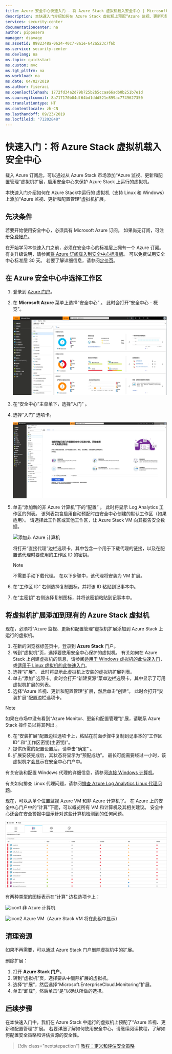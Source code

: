 ```yaml
---
title: Azure 安全中心快速入门 - 将 Azure Stack 虚拟机载入安全中心 | Microsoft Docs
description: 本快速入门介绍如何在 Azure Stack 虚拟机上预配“Azure 监视、更新和配置管理”虚拟机扩展。
services: security-center
documentationcenter: na
author: pipposera
manager: dsavage
ms.assetid: 8982348a-0624-40c7-8a1e-642a523c7f6b
ms.service: security-center
ms.devlang: na
ms.topic: quickstart
ms.custom: mvc
ms.tgt_pltfrm: na
ms.workload: na
ms.date: 04/02/2019
ms.author: fiseraci
ms.openlocfilehash: 1772fd34a2d79b725b2b5ccaa66adb0b251b7e1d
ms.sourcegitcommit: 8a717170b04df64bd1ddd521e899ac7749627350
ms.translationtype: HT
ms.contentlocale: zh-CN
ms.lasthandoff: 09/23/2019
ms.locfileid: "71202848"
---
```

# <a name="quickstart--onboard-your-azure-stack-virtual-machines-to-security-center"></a>快速入门：将 Azure Stack 虚拟机载入安全中心
载入 Azure 订阅后，可以通过从 Azure Stack 市场添加“Azure 监视、更新和配置管理”虚拟机扩展，启用安全中心来保护 Azure Stack 上运行的虚拟机。 

本快速入门介绍如何在 Azure Stack中运行的 虚拟机（支持 Linux 和 Windows）上添加“Azure 监视、更新和配置管理”虚拟机扩展。 

## <a name="prerequisites"></a>先决条件
若要开始使用安全中心，必须具有 Microsoft Azure 订阅。 如果尚无订阅，可注册[免费帐户](https://azure.microsoft.com/pricing/free-trial/)。

在开始学习本快速入门之前，必须在安全中心的标准层上拥有一个 Azure 订阅。 有关升级说明，请参阅[将 Azure 订阅载入到安全中心标准版](security-center-get-started.md)。 可以免费试用安全中心标准层 30 天。 若要了解详细信息，请参阅[定价页](https://azure.microsoft.com/pricing/details/security-center/)。

## <a name="select-your-workspace-in-azure-security-center"></a>在 Azure 安全中心中选择工作区

1. 登录到 [Azure 门户](https://azure.microsoft.com/features/azure-portal/)。
2. 在 **Microsoft Azure** 菜单上选择“安全中心”  。 此时会打开“安全中心 - 概览”。  

   ![安全中心概述][2]

3. 在“安全中心”主菜单下，选择“入门”  。
4. 选择“入门”  选项卡。

   ![入门][3]

5. 单击“添加新的非 Azure 计算机”下的“配置”   。 此时将显示 Log Analytics 工作区的列表。 该列表包含启用自动预配时由安全中心创建的默认工作区（如果适用）。 请选择此工作区或其他工作区，让 Azure Stack VM 向其报告安全数据。

    ![添加非 Azure 计算机](./media/quick-onboard-windows-computer/non-azure.png)

   将打开“直接代理”边栏选项卡，其中包含一个用于下载代理的链接，以及在配置该代理时要使用的工作区 ID 的密钥。 

   >[!NOTE]
   > 不需要手动下载代理。 在以下步骤中，该代理将安装为 VM 扩展。

6. 在“工作区 ID”  右侧选择复制图标，并将该 ID 粘贴到记事本中。

7. 在“主密钥”  右侧选择复制图标，并将该密钥粘贴到记事本中。

## <a name="add-the-virtual-machine-extension-to-your-existing-azure-stack-virtual-machines"></a>将虚拟机扩展添加到现有的 Azure Stack 虚拟机
现在，必须将“Azure 监视、更新和配置管理”虚拟机扩展添加到 Azure Stack 上运行的虚拟机。 

1. 在新的浏览器标签页中，登录到 **Azure Stack** 门户。
2. 转到“虚拟机”页，选择要使用安全中心保护的虚拟机。  有关如何在 Azure Stack 上创建虚拟机的信息，请参阅[适用于 Windows 虚拟机的此快速入门](https://docs.microsoft.com/azure/azure-stack/user/azure-stack-quick-windows-portal)，或[适用于 Linux 虚拟机的此快速入门](https://docs.microsoft.com/azure/azure-stack/user/azure-stack-quick-linux-portal)。
3. 选择“扩展”。  此时将显示此虚拟机上安装的虚拟机扩展列表。
4. 单击“添加”  选项卡。此时会打开“新建资源”菜单边栏选项卡，其中显示了可用虚拟机扩展的列表。  
5. 选择“Azure 监视、更新和配置管理”扩展，然后单击“创建”。   此时会打开“安装扩展”配置边栏选项卡。 

>[!NOTE]
> 如果在市场中没有看到“Azure Monitor、更新和配置管理”扩展，请联系 Azure Stack 操作员以将其列出  。

6. 在“安装扩展”配置边栏选项卡上，粘贴在前面步骤中复制到记事本的“工作区 ID” 和“工作区密钥(主密钥)”。   
7.  提供所需的配置设置后，请单击“确定”  。
8. 扩展安装完成后，其状态将显示为“预配成功”。  最长可能需要经过一小时，该虚拟机才会显示在安全中心门户中。

有关安装和配置 Windows 代理的详细信息，请参阅[连接 Windows 计算机](../azure-monitor/platform/agent-windows.md#install-the-agent-using-setup-wizard)。

有关如何排查 Linux 代理问题，请参阅[排查 Azure Log Analytics Linux 代理问题](../azure-monitor/platform/agent-linux-troubleshoot.md)。

现在，可以从单个位置监视 Azure VM 和非 Azure 计算机了。 在 Azure 上的安全中心门户中的“计算”下面，可以概览所有 VM 和计算机及其相关建议。  安全中心还会在安全警报中显示针对这些计算机检测到的任何问题。

  ![“计算”边栏选项卡][6]

有两种类型的图标表示在“计算”  边栏选项卡上：

![icon1](./media/quick-onboard-windows-computer/security-center-monitoring-icon1.png) 非 Azure 计算机 

![icon2](./media/quick-onboard-windows-computer/security-center-monitoring-icon2.png) Azure VM（Azure Stack VM 将在此组中显示）

## <a name="clean-up-resources"></a>清理资源
如果不再需要，可以通过 Azure Stack 门户删除虚拟机中的扩展。

删除扩展：

1. 打开 **Azure Stack 门户**。
2. 转到“虚拟机”页，选择要从中删除扩展的虚拟机。 
3. 选择“扩展”，然后选择“Microsoft.EnterpriseCloud.Monitoring”扩展。  
4. 单击“卸载”，然后单击“是”以确认所做的选择。  

## <a name="next-steps"></a>后续步骤
在本快速入门中，我们在 Azure Stack 中运行的虚拟机上预配了“Azure 监视、更新和配置管理”扩展。 若要详细了解如何使用安全中心，请继续阅读教程，了解如何配置安全策略和评估资源的安全性。

> [!div class="nextstepaction"]
> [教程：定义和评估安全策略](tutorial-security-policy.md)

<!--Image references-->
[2]: ./media/quick-onboard-windows-computer/overview.png
[3]: ./media/quick-onboard-windows-computer/get-started.png
[4]: ./media/quick-onboard-windows-computer/add-computer.png
[5]: ./media/quick-onboard-windows-computer/log-analytics-mma-setup-laworkspace.png
[6]: ./media/quick-onboard-windows-computer/compute.png
